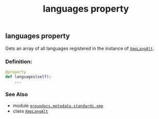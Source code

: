 ﻿---
title: languages property
second_title: GroupDocs.Metadata for Python via .NET API References
description: 
type: docs
url: /python-net/groupdocs.metadata.standards.xmp/xmplangalt/languages/
is_root: false
weight: 80
---

## languages property


Gets an array of all languages registered in the instance of [`XmpLangAlt`](/metadata/python-net/groupdocs.metadata.standards.xmp/xmplangalt).
### Definition:
```python
@property
def languages(self):
    ...
```

### See Also
* module [`groupdocs.metadata.standards.xmp`](../../)
* class [`XmpLangAlt`](/metadata/python-net/groupdocs.metadata.standards.xmp/xmplangalt)
